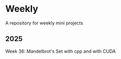 # Weekly
A repository for weekly mini projects

## 2025

Week 36: Mandelbrot's Set with cpp and with CUDA